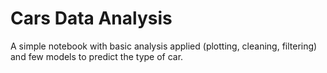 # Cars Data Analysis

A simple notebook with basic analysis applied (plotting, cleaning, filtering)
and few models to predict the type of car.
